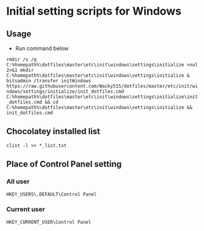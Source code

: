 # Initial setting scripts for Windows

## Usage

- Run command below

`rmdir /s /q C:%homepath%\dotfiles\master\etc\init\windows\settings\initialize >nul 2>&1 mkdir C:%homepath%\dotfiles\master\etc\init\windows\settings\initialize & bitsadmin /transfer initWindows https://raw.githubusercontent.com/Wacky515/dotfiles/master/etc/init/windows/settings/initialize/init_dotfiles.cmd C:%homepath%\dotfiles\master\etc\init\windows\settings\initialize\init_dotfiles.cmd && cd C:%homepath%\dotfiles\master\etc\init\windows\settings\initialize && init_dotfiles.cmd`

## Chocolatey installed list

`clist -l >> *_list.txt`

## Place of Control Panel setting

### All user

`HKEY_USERS\.DEFAULT\Control Panel`

### Current user

`HKEY_CURRENT_USER\Control Panel`
